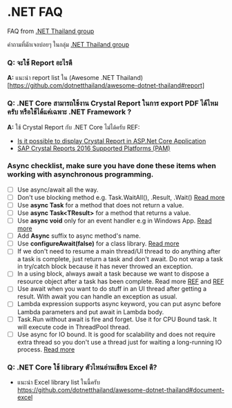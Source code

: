 # .NET FAQ 
FAQ from [.NET Thailand group](https://www.facebook.com/groups/dotnetthailand)

คำถามที่มักเจอบ่อยๆ ในกลุ่ม [.NET Thailand group](https://www.facebook.com/groups/dotnetthailand)

### Q: จะใช้ Report อะไรดี
**A:** แนะนำ report list ใน (Awesome .NET Thailand)[https://github.com/dotnetthailand/awesome-dotnet-thailand#report]

### Q: .NET Core สามารถใช้งาน Crystal Report ในการ export PDF ได้ไหมครับ หรือใช้ได้แค่เฉพาะ .NET Framework ?
**A:** ใช้ Crystal Report กับ .NET Core ไม่ได้ครับ REF: 
- [Is it possible to display Crystal Report in ASP.Net Core Application](https://forums.asp.net/post/6236009.aspx)
- [SAP Crystal Reports 2016 Supported Platforms (PAM)](https://www.sap.com/documents/2016/04/3050374d-6a7c-0010-82c7-eda71af511fa.html)

### Async checklist, make sure you have done these items when working with asynchronous programming.
- [ ] Use async/await all the way.
- [ ] Don't use blocking method e.g. Task.WaitAll(), .Result, .Wait() [Read more](https://blog.stephencleary.com/2012/07/dont-block-on-async-code.html)
- [ ] Use **async Task** for a method that does not return a value.
- [ ] Use **async Task\<TResult\>** for a method that returns a value.
- [ ] Use **async void** only for an event handler e.g in Windows App. [Read more](https://app.pluralsight.com/guides/returning-void-from-c-async-method) 
- [ ] Add **Async** suffix to async method's name.
- [ ] Use **configureAwait(false)** for a class library. [Read more](https://app.pluralsight.com/guides/advanced-tips-using-task-run-async-wait#module-dontcontinueonthemainthreadunnecessarily)
- [ ] If we don't need to resume a main thread/UI thread to do anything after a task is complete, just return a task and don't await. 
  Do not wrap a task in try/catch block because it has never throwed an exception.
- [ ] In a using block, always await a task because we want to dispose a resource object after a task has been complete. Read more [REF](https://stackoverflow.com/a/19103343/1872200) and [REF](http://www.thebillwagner.com/blog/Item/2017-05-03-ThecuriouscaseofasyncawaitandIDisposable)
- [ ] Use await when you want to do stuff in an UI thread after getting a result. With await you can handle an exception as usual.
- [ ] Lambda expression supports async keyword, you can put async before Lambda parameters and put await in Lambda body.
- [ ] Task.Run without await is fire and forget. Use it for CPU Bound task. It will execute code in ThreadPool thread.
- [ ] Use async for IO bound. It is good for scalability and does not require extra thread so you don't use a thread just for waiting a long-running IO process. [Read more](https://app.pluralsight.com/guides/using-task-run-async-await)

### Q: .NET Core ใช้ library ตัวไหนอ่านเขียน Excel ดี?
- แนะนำ Excel library list ในนี้ครับ https://github.com/dotnetthailand/awesome-dotnet-thailand#document-excel
